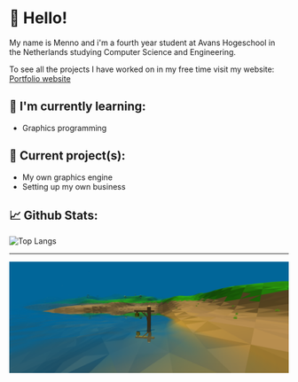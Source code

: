 # 👋 Hello!

My name is Menno and i'm a fourth year student at Avans Hogeschool in the Netherlands studying Computer Science and Engineering.

To see all the projects I have worked on in my free time visit my website:
[Portfolio website](https://m-e-n-n-o.github.io)

## 🌱 I'm currently learning:
- Graphics programming


## 👷 Current project(s):
- My own graphics engine
- Setting up my own business


## 📈 Github Stats:
![Top Langs](https://github-readme-stats.vercel.app/api/top-langs/?username=M-e-n-n-o&layout=compact&theme=vision-friendly-dark)

---
[![Water](ja.png)](https://github.com/M-e-n-n-o/3DGame)

